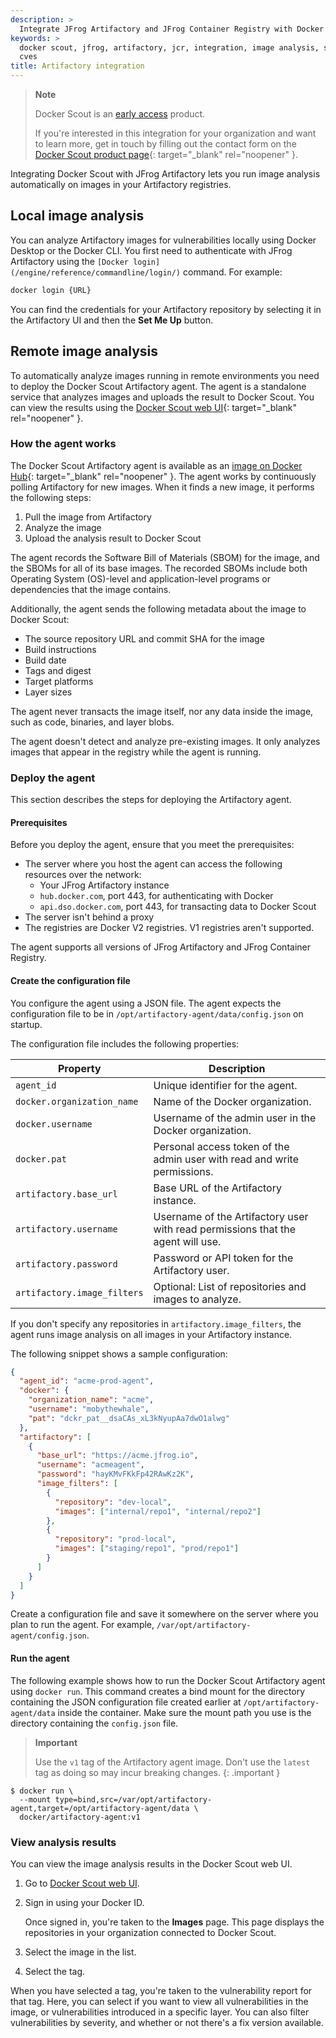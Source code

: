 ```yaml
---
description: >
  Integrate JFrog Artifactory and JFrog Container Registry with Docker Scout
keywords: >
  docker scout, jfrog, artifactory, jcr, integration, image analysis, security,
  cves
title: Artifactory integration
---
```


> **Note**
>
> Docker Scout is an [early access](../release-lifecycle.md#early-access-ea)
> product.
>
> If you're interested in this integration for your organization and want to
> learn more, get in touch by filling out the contact form on the
> [Docker Scout product page](https://docker.com/products/docker-scout){:
> target="\_blank" rel="noopener" }.

Integrating Docker Scout with JFrog Artifactory lets you run image analysis
automatically on images in your Artifactory registries.

## Local image analysis

You can analyze Artifactory images for vulnerabilities locally using Docker Desktop or the Docker CLI. You first need to authenticate with JFrog Artifactory using the `[Docker login](/engine/reference/commandline/login/)` command. For example:

```bash
docker login {URL}
```

You can find the credentials for your Artifactory repository by selecting it in the Artifactory UI and then the **Set Me Up** button.

## Remote image analysis

To automatically analyze images running in remote environments you need to deploy the Docker Scout Artifactory agent. The agent is a
standalone service that analyzes images and uploads the result to Docker Scout.
You can view the results using the
[Docker Scout web UI](https://dso.docker.com/){: target="\_blank" rel="noopener"
}.

### How the agent works

The Docker Scout Artifactory agent is available as an
[image on Docker Hub](https://hub.docker.com/r/docker/artifactory-agent){:
target="\_blank" rel="noopener" }. The agent works by continuously polling
Artifactory for new images. When it finds a new image, it performs the following
steps:

1. Pull the image from Artifactory
2. Analyze the image
3. Upload the analysis result to Docker Scout

The agent records the Software Bill of Materials (SBOM) for the image, and the
SBOMs for all of its base images. The recorded SBOMs include both Operating
System (OS)-level and application-level programs or dependencies that the image
contains.

Additionally, the agent sends the following metadata about the image to Docker Scout:

- The source repository URL and commit SHA for the image
- Build instructions
- Build date
- Tags and digest
- Target platforms
- Layer sizes

The agent never transacts the image
itself, nor any data inside the image, such as code, binaries, and layer blobs.

The agent doesn't detect and analyze pre-existing images. It only analyzes
images that appear in the registry while the agent is running.

### Deploy the agent

This section describes the steps for deploying the Artifactory agent.

#### Prerequisites

Before you deploy the agent, ensure that you meet the prerequisites:

- The server where you host the agent can access the following resources over
  the network:
  - Your JFrog Artifactory instance
  - `hub.docker.com`, port 443, for authenticating with Docker
  - `api.dso.docker.com`, port 443, for transacting data to Docker Scout
- The server isn't behind a proxy
- The registries are Docker V2 registries. V1 registries aren't supported.

The agent supports all versions of JFrog Artifactory and JFrog Container
Registry.

#### Create the configuration file

You configure the agent using a JSON file. The agent expects the configuration
file to be in `/opt/artifactory-agent/data/config.json` on startup.

The configuration file includes the following properties:

| Property                    | Description                                                                     |
| --------------------------- | ------------------------------------------------------------------------------- |
| `agent_id`                  | Unique identifier for the agent.                                                |
| `docker.organization_name`  | Name of the Docker organization.                                                |
| `docker.username`           | Username of the admin user in the Docker organization.                          |
| `docker.pat`                | Personal access token of the admin user with read and write permissions.        |
| `artifactory.base_url`      | Base URL of the Artifactory instance.                                           |
| `artifactory.username`      | Username of the Artifactory user with read permissions that the agent will use. |
| `artifactory.password`      | Password or API token for the Artifactory user.                                 |
| `artifactory.image_filters` | Optional: List of repositories and images to analyze.                           |

If you don't specify any repositories in `artifactory.image_filters`, the agent
runs image analysis on all images in your Artifactory instance.

The following snippet shows a sample configuration:

```json
{
  "agent_id": "acme-prod-agent",
  "docker": {
    "organization_name": "acme",
    "username": "mobythewhale",
    "pat": "dckr_pat__dsaCAs_xL3kNyupAa7dwO1alwg"
  },
  "artifactory": [
    {
      "base_url": "https://acme.jfrog.io",
      "username": "acmeagent",
      "password": "hayKMvFKkFp42RAwKz2K",
      "image_filters": [
        {
          "repository": "dev-local",
          "images": ["internal/repo1", "internal/repo2"]
        },
        {
          "repository": "prod-local",
          "images": ["staging/repo1", "prod/repo1"]
        }
      ]
    }
  ]
}
```

Create a configuration file and save it somewhere on the server where you plan
to run the agent. For example, `/var/opt/artifactory-agent/config.json`.

#### Run the agent

The following example shows how to run the Docker Scout Artifactory agent using
`docker run`. This command creates a bind mount for the directory containing the
JSON configuration file created earlier at `/opt/artifactory-agent/data` inside
the container. Make sure the mount path you use is the directory containing the
`config.json` file.

<!-- prettier-ignore -->
> **Important**
>
> Use the `v1` tag of the Artifactory agent image. Don't use the `latest` tag as
> doing so may incur breaking changes.
{: .important }

```console
$ docker run \
  --mount type=bind,src=/var/opt/artifactory-agent,target=/opt/artifactory-agent/data \
  docker/artifactory-agent:v1
```

### View analysis results

You can view the image analysis results in the Docker Scout web UI.

1. Go to [Docker Scout web UI](https://dso.docker.com).
2. Sign in using your Docker ID.

   Once signed in, you're taken to the **Images** page. This page displays the
   repositories in your organization connected to Docker Scout.

3. Select the image in the list.
4. Select the tag.

When you have selected a tag, you're taken to the vulnerability report for that
tag. Here, you can select if you want to view all vulnerabilities in the image,
or vulnerabilities introduced in a specific layer. You can also filter
vulnerabilities by severity, and whether or not there's a fix version available.

